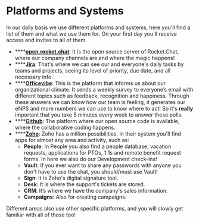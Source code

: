 # Platforms and Systems

In our daily basis we use different platforms and systems, here you'll find a list of them and what we use them for. On your first day you'll receive access and invites to all of them.

* \*\*\*\*[**open.rocket.chat**](https://open.rocket.chat/): It is the open source server of Rocket.Chat, where our company channels are and where the magic happens!
* \*\*\*\*[**Jira**](https://rocketchat.atlassian.net/jira/projects?selectedProjectType=business): That's where we can see our and everyone's daily tasks by teams and projects, seeing its level of priority, due date, and all necessary info.
* \*\*\*\*[**Officevibe**](https://app.officevibe.com/): This is the platform that informs us about our organizational climate. It sends a weekly survey to everyone’s email with different topics such as feedback, recognition and happiness. Through these answers we can know how our team is feeling, it generates our eNPS and more numbers we can use to know where to act! So it's **really** important that you take 5 minutes every week to answer these polls.
* \*\*\*\*[**Github**](https://github.com/): The platform where our open source code is available, where the collaborative coding happens.
* \*\*\*\*[**Zoho**](https://www.zoho.com/): Zoho has a million possibilities, in their system you'll find apps for almost any area and activity, such as:
  * **People**: In People you also find a people database, vacation requests, applications for PTOs, 1:1s and remote benefit request forms. In here we also do our Development check-ins!
  * **Vault**: If you ever want to share any passwords with anyone you don't have to use the chat, you should/must use Vault!
  * **Sign**: It is Zoho's digital signature tool.
  * **Desk**: It is where the support's tickets are stored.
  * **CRM**: It’s where we have the company's sales information.
  * **Campaigns**: Also for creating campaigns.

Different areas also use other specific platforms, and you will slowly get familiar with all of those too!
